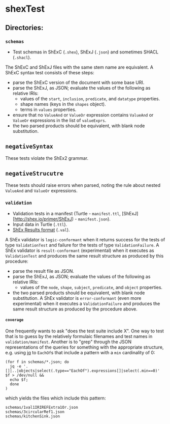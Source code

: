 # shexTest

## Directories:
### `schemas`

* Test schemas in ShExC (`.shex`), ShExJ (`.json`) and sometimes SHACL (`.shacl`).

The ShExC and ShExJ files with the same stem name are equivalent.
A ShExC syntax test consists of these steps:

* parse the ShExC version of the document with some base URI.
* parse the ShExJ, as JSON; evaluate the values of the following as relative IRIs:
  * values of the `start`, `inclusion`, `predicate`, and `datatype` properties.
  * shape names (keys in the `shapes` object).
  * terms in `values` properties.
* ensure that no `ValueAnd` or `ValueOr` expression contains `ValueAnd` or `ValueOr` expressions in the list of `valueExprs`.
* the two parsed products should be equivalent, with blank node substitution.


## `negativeSyntax`
These tests violate the ShEx2 grammar.

## `negativeStrucutre`
These tests should raise errors when parsed, noting the rule about nested `ValueAnd` and `ValueOr` expressions.

### `validation`

* Validation tests in a manifest (Turtle - `manifest.ttl`, [ShExJ][http://shex.io/primer/ShExJ) - `manifest.json`).
* Input data in Turtle (`.ttl`).
* [ShEx Results format](http://shex.io/primer/ShExJ) (`.val`).

A ShEx validator is `logic-conformant` when it returns success for the tests of type `ValidationTest` and failure for the tests of type `ValidationFailure`.
A ShEx validator is `result-conformant` (experimental) when it executes as `ValidationTest` and produces the same result structure as produced by this procedure:
* parse the result file as JSON.
* parse the ShExJ, as JSON; evaluate the values of the following as relative IRIs:
  * values of the `node`, `shape`, `subject`, `predicate`, and `object` properties.
* the two parsed products should be equivalent, with blank node substitution.
A ShEx validator is `error-conformant` (even more experimental) when it executes a `ValidationFailure` and produces the same result structure as produced by the procedure above.

#### `coverage`

One frequently wants to ask "does the test suite include X".
One way to test that is to guess by the relatively formulaic filenames and test names in `validation/manifest`.
Another is to "grep" through the JSON representations of the queries for something with the appropriate structure, e.g. using [jq](https://stedolan.github.io/jq/) to `EachOf`s that include a pattern with a `min` cardinality of 0:

    (for f in schemas/*.json; do
      jq -e '.[]|..|objects|select(.type=="EachOf").expressions[]|select(.min==0)' $f > /dev/null &&
      echo $f;
      done
    )

which yields the files which include this pattern:

    schemas/1val1IRIREFExtra1Or.json
    schemas/3circularRef1.json
    schemas/kitchenSink.json

